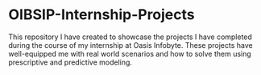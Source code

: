 # OIBSIP-Internship-Projects
This repository I have created to showcase the projects I have completed during the course of my internship at Oasis Infobyte. These projects have well-equipped me with real world scenarios and how to solve them using prescriptive and predictive modeling.
